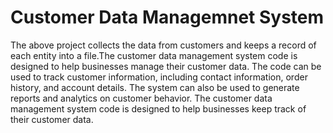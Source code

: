# Customer Data Managemnet System
The above project collects the data from customers and keeps a record of each entity into a file.The customer data management system code is designed to help businesses
manage their customer data. The code can be used to track customer
information, including contact information, order history, and account details.
The system can also be used to generate reports and analytics on customer
behavior. The customer data management system code is designed to help
businesses keep track of their customer data. 
